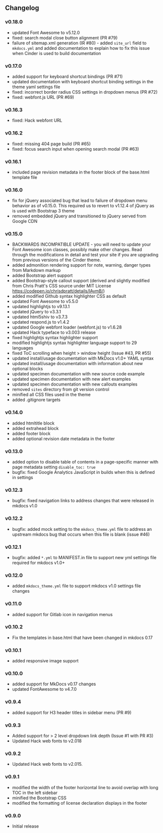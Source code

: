 ## Changelog

### v0.18.0

- updated Font Awesome to v5.12.0
- fixed: search modal close button alignment (PR #79)
- failure of sitemap.xml generation (IR #80) - added `site_url` field to `mkdocs.yml` and added documentation to explain how to fix this issue when Cinder is used to build documentation

### v0.17.0

- added support for keyboard shortcut bindings (PR #71)
- updated documentation with keyboard shortcut binding settings in the theme yaml settings file
- fixed: incorrect border radius CSS settings in dropdown menus (PR #72)
- fixed: webfont.js URL (PR #69)

### v0.16.3

- fixed: Hack webfont URL

### v0.16.2

- fixed: missing 404 page build (PR #65)
- fixed: focus search input when opening search modal (PR #63)

### v0.16.1

- included page revision metadata in the footer block of the base.html template file

### v0.16.0

- fix for jQuery associated bug that lead to failure of dropdown menu behavior as of v0.15.0. This required us to revert to v1.12.4 of jQuery as is used with Bootstrap 3 theme
- removed embedded jQuery and transitioned to jQuery served from Google CDN

### v0.15.0

- BACKWARDS INCOMPATIBLE UPDATE - you will need to update your Font Awesome icon classes, possibly make other changes.  Read through the modifications in detail and test your site if you are upgrading from previous versions of the Cinder theme.
- added admonition rendering support for note, warning, danger types from Markdown markup
- added Bootstrap alert support
- added Bootstrap-style callout support (derived and slightly modified from Chris Pratt's CSS source under MIT License https://codepen.io/chrisdpratt/details/IAymB/)
- added modified Github syntax highlighter CSS as default
- updated Font Awesome to v5.5.0
- updated highlightjs to v9.13.1
- updated jQuery to v3.3.1
- updated html5shiv to v3.7.3
- updated respond.js to v1.4.2
- updated Google webfont loader (webfont.js) to v1.6.28
- updated Hack typeface to v3.003 release
- fixed highlightjs syntax highlighter support
- modified highlightjs syntax highlighter language support to 29 languages
- fixed ToC scrolling when height > window height (Issue #43, PR #55)
- updated install/usage documentation with MkDocs v1.0+ YAML syntax
- updated install/usage documentation with information about new optional blocks
- updated specimen documentation with new source code example
- updated specimen documentation with new alert examples
- updated specimen documentation with new callouts examples
- removed `sites` directory from git version control
- minified all CSS files used in the theme
- added .gitignore targets

### v0.14.0

- added htmltitle block
- added extrahead block
- added footer block
- added optional revision date metadata in the footer

### v0.13.0

- added option to disable table of contents in a page-specific manner with page metadata setting `disable_toc: true`
- bugfix: fixed Google Analytics JavaScript in builds when this is defined in settings

### v0.12.3

- bugfix: fixed navigation links to address changes that were released in mkdocs v1.0

### v0.12.2

- bugfix: added mock setting to the `mkdocs_theme.yml` file to address an upstream mkdocs bug that occurs when this file is blank (issue #46)

### v0.12.1

- bugfix: added `*.yml` to MANIFEST.in file to support new yml settings file required for mkdocs v1.0+

### v0.12.0

- added `mkdocs_theme.yml` file to support mkdocs v1.0 settings file changes

### v0.11.0

- added support for Gitlab icon in navigation menus

### v0.10.2

- Fix the templates in base.html that have been changed in mkdocs 0.17

### v0.10.1

- added responsive image support

### v0.10.0

- added support for MkDocs v0.17 changes
- updated FontAwesome to v4.7.0

### v0.9.4

- added support for H3 header titles in sidebar menu (PR #9)

### v0.9.3

- Added support for > 2 level dropdown link depth (Issue #1 with PR #3)
- Updated Hack web fonts to v2.018

### v0.9.2

- Updated Hack web fonts to v2.015.


### v0.9.1

- modified the width of the footer horizontal line to avoid overlap with long TOC in the left sidebar
- minified the Bootstrap CSS
- modified the formatting of license declaration displays in the footer

### v0.9.0

- Initial release
